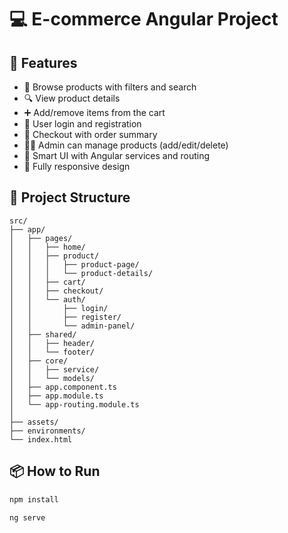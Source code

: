 # 💻 E-commerce Angular Project


## 🚀 Features

- 🛒 Browse products with filters and search
- 🔍 View product details
- ➕ Add/remove items from the cart
- 👤 User login and registration
- 🧾 Checkout with order summary
- 🧑‍💼 Admin can manage products (add/edit/delete)
- 🧠 Smart UI with Angular services and routing
- 📱 Fully responsive design

## 📁 Project Structure

```
src/
├── app/
│   ├── pages/
│   │   ├── home/
│   │   ├── product/
│   │   │   ├── product-page/
│   │   │   └── product-details/
│   │   ├── cart/
│   │   ├── checkout/
│   │   └── auth/
│   │       ├── login/
│   │       ├── register/
│   │       └── admin-panel/
│   ├── shared/
│   │   ├── header/
│   │   └── footer/
│   ├── core/
│   │   ├── service/
│   │   └── models/
│   ├── app.component.ts
│   ├── app.module.ts
│   └── app-routing.module.ts
│
├── assets/
├── environments/
└── index.html
```

## 📦 How to Run

```bash
npm install

ng serve

```
